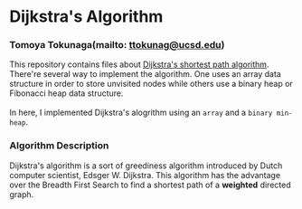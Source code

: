 # Dijkstra's Algorithm
### Tomoya Tokunaga(mailto: ttokunag@ucsd.edu)

This repository contains files about [Dijkstra's shortest path algorithm](https://en.wikipedia.org/wiki/Dijkstra%27s_algorithm). There're several way to implement the algorithm. One uses an array data structure in order to store unvisited nodes while others use a binary heap or Fibonacci heap data structure.<br><br> In here, I implemented Dijkstra's alogrithm using an `array` and a `binary min-heap`.

### Algorithm Description
Dijkstra's algorithm is a sort of greediness algorithm introduced by Dutch computer scientist, Edsger W. Dijkstra.
This algorithm has the advantage over the Breadth First Search to find a shortest path of a **weighted** directed graph. 
